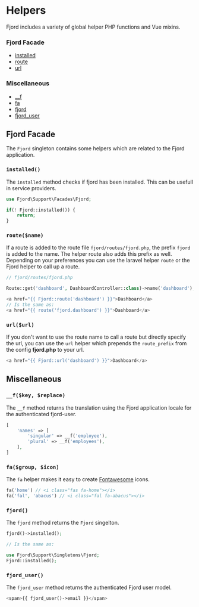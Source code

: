 # Helpers

Fjord includes a variety of global helper PHP functions and Vue mixins.

### Fjord Facade

-   [installed](#method-php-fjord-installed)
-   [route](#method-php-fjord-route)
-   [url](#method-php-fjord-url)

### Miscellaneous

-   [\_\_f](#method-php-f)
-   [fa](#method-php-fa)
-   [fjord](#method-fjord)
-   [fjord_user](#method-php-fjord_user)

## Fjord Facade

The `Fjord` singleton contains some helpers which are related to the Fjord application.

<a name="method-php-fjord-installed"></a>

### `installed()`

The `installed` method checks if fjord has been installed. This can be usefull in service providers.

```php
use Fjord\Support\Facades\Fjord;

if(! Fjord::installed()) {
    return;
}
```

<a name="method-php-fjord-route"></a>

### `route($name)`

If a route is added to the route file `fjord/routes/fjord.php`, the prefix `fjord` is added to the name. The helper route also adds this prefix as well. Depending on your preferences you can use the laravel helper `route` or the Fjord helper to call up a route.

```php
// fjord/routes/fjord.php

Route::get('dashboard', DashboardController::class)->name('dashboard');
```

```php
<a href="{{ Fjord::route('dashboard') }}">Dashboard</a>
// Is the same as:
<a href="{{ route('fjord.dashboard') }}">Dashboard</a>
```

<a name="method-php-fjord-url"></a>

### `url($url)`

If you don't want to use the route name to call a route but directly specify the url, you can use the `url` helper which prepends the `route_prefix` from the config **fjord.php** to your url.

```php
<a href="{{ Fjord::url('dashboard') }}">Dashboard</a>
```

## Miscellaneous

<a name="method-php-f"></a>

### `__f($key, $replace)`

The `__f` method returns the translation using the Fjord application locale for the authenticated fjord-user.

```php
[
    'names' => [
        'singular' => __f('employee'),
        'plural' => __f('employees'),
    ],
]
```

<a name="method-php-fa"></a>

### `fa($group, $icon)`

The `fa` helper makes it easy to create [Fontawesome](https://fontawesome.com/icons?d=gallery) icons.

```php
fa('home') // <i class="fas fa-home"></i>
fa('fal', 'abacus') // <i class="fal fa-abacus"></i>
```

<a name="method-php-fjord"></a>

### `fjord()`

The `fjord` method returns the `Fjord` singelton.

```php
fjord()->installed();

// Is the same as:

use Fjord\Support\Singletons\Fjord;
Fjord::installed();
```

<a name="method-php-fjord_user"></a>

### `fjord_user()`

The `fjord_user` method returns the authenticated Fjord user model.

```php
<span>{{ fjord_user()->email }}</span>
```
